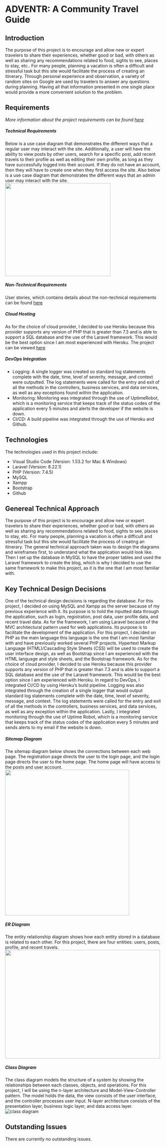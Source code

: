 # ADVENTR: A Community Travel Guide


## Introduction
The purpose of this project is to encourage and allow new or expert travelers to share their experiences, whether good or bad, with others as well as sharing any recommendations related to food, sights to see, places to stay, etc.. For many people, planning a vacation is often a difficult and stressful task but this site would facilitate the process of creating an itinerary. Through personal experience and observation, a variety of random sites on Google are used by travelers to answer any questions during planning. Having all that information presented in one single place would provide a more convenient solution to the problem. 

## Requirements
*More information about the project requirements can be found [here](https://github.com/EmilyQue/SeniorCapstone/blob/main/documents/Project%20Requirements_Revised.docx)*

##### Technical Requirements
Below is a use case diagram that demonstrates the different ways that a regular user may interact with the site. Additionally, a user will have the ability to view posts by other users, search for a specific post, add recent travels to their profile as well as editing their own profile, as long as they have successfully logged into their account. If they do not have an account, then they will have to create one when they first access the site. Also below is a use case diagram that demonstrates the different ways that an admin user may interact with the site.
<img src="https://github.com/EmilyQue/SeniorCapstone/blob/main/documents/diagrams/capstone%20use%20case.png" width="340" height="300">

##### Non-Technical Requirements
User stories, which contains details about the non-technical requirements can be found [here](https://github.com/EmilyQue/SeniorCapstone/blob/main/documents/User%20Stories_Revised.xls)

##### Cloud Hosting
As for the choice of cloud provider, I decided to use Heroku because this provider supports any version of PHP that is greater than 7.3 and is able to support a SQL database and the use of the Laravel framework. This would be the best option since I am most experienced with Heroku. The project can be viewed [here](http://adventr-blog.herokuapp.com/home)

##### DevOps Integration
* Logging: A single logger was created so standard log statements complete with the date, time, level of severity, message, and context were outputted. The log statements were called for the entry and exit of all the methods in the controllers, business services, and data services, as well as any exceptions found within the application.
* Monitoring: Monitoring was integrated through the use of UptimeRobot, which is a monitoring service that keeps track of the status codes of the application every 5 minutes and alerts the developer if the website is down.
* CI/CD: A build pipeline was integrated through the use of Heroku and Github. 

## Technologies
The technologies used in this project include:
* Visual Studio Code (Version: 1.53.2 for Mac & Windows) 
* Laravel (Version: 8.22.1) 
* PHP (Version: 7.4.5) 
* MySQL
* Xampp
* Bootstrap
* Github

## Genereal Technical Approach
The purpose of this project is to encourage and allow new or expert travelers to share their experiences, whether good or bad, with others as well as sharing any recommendations related to food, sights to see, places to stay, etc. For many people, planning a vacation is often a difficult and stressful task but this site would facilitate the process of creating an itinerary. The general technical approach taken was to design the diagrams and wireframes first, to understand what the application would look like. Then I set up the database in MySQL to have the proper tables and used the Laravel framework to create the blog, which is why I decided to use the same framework to make this project, as it is the one that I am most familiar with.  

## Key Technical Design Decisions
One of the technical design decisions is regarding the database. For this project, I decided on using MySQL and Xampp as the server because of my previous experience with it. Its purpose is to hold the inputted data through the application, such as login, registration, post data, user profile data, and recent travel data. As for the framework, I am using Laravel because of the MVC architectural pattern used for web applications. Its purpose is to facilitate the development of the application. For this project, I decided on PHP as the main language this language is the one that I am most familiar with and have previously worked several PHP projects. Hypertext Markup Language (HTML)/Cascading Style Sheets (CSS) will be used to create the user interface design, as well as Bootstrap since I am experienced with the HTML language and style sheets, and the Bootstrap framework. As for the choice of cloud provider, I decided to use Heroku because this provider supports any version of PHP that is greater than 7.3 and is able to support a SQL database and the use of the Laravel framework. This would be the best option since I am experienced with Heroku. In regard to DevOps, I integrated CI/CD by using Heroku’s build pipeline. Logging was also integrated through the creation of a single logger that would output standard log statements complete with the date, time, level of severity, message, and context. The log statements were called for the entry and exit of all the methods in the controllers, business services, and data services, as well as any exception within the application. Lastly, I integrated monitoring through the use of Uptime Robot, which is a monitoring service that keeps track of the status codes of the application every 5 minutes and sends alerts to my email if the website is down.

##### Sitemap Diagram
The sitemap diagram below shows the connections between each web page. The registration page directs the user to the login page, and the login page directs the user to the home page. The home page will have access to the posts and user account. 
<img src="https://github.com/EmilyQue/SeniorCapstone/blob/main/documents/diagrams/capstone%20sitemap.png" width="400" height="470">

##### ER Diagram
The entity relationship diagram shows how each entity stored in a database is related to each other. For this project, there are four entities: users, posts, profile, and recent travels. <br/>
<img src="https://github.com/EmilyQue/SeniorCapstone/blob/main/documents/diagrams/capstone%20er%20diagram.png" width="500" height="350">

##### Class Diagram
The class diagram models the structure of a system by showing the relationships between each classes, objects, and operations. For this project, I will be using the n-layer architecture and Model-View-Controller pattern. The model holds the data, the view consists of the user interface, and the controller processes user input. N-layer architecture consists of the presentation layer, business logic layer, and data access layer.
![class diagram](https://github.com/EmilyQue/SeniorCapstone/blob/main/documents/diagrams/capstone%20classdiagram.png)

## Outstanding Issues
There are currently no outstanding issues.
